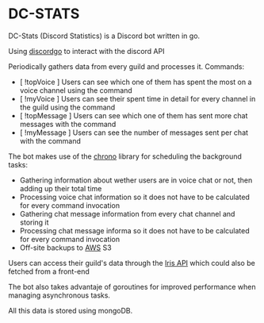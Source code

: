 # DC-STATS

DC-Stats (Discord Statistics) is a Discord bot written in go.

Using [discordgo](https://github.com/bwmarrin/discordgo) to interact with the discord API

Periodically gathers data from every guild and processes it.
Commands:

- [ !topVoice ] Users can see which one of them has spent the most on a voice channel using the command
- [ !myVoice ] Users can see their spent time in detail for every channel in the guild using the command
- [ !topMessage ] Users can see which one of them has sent more chat messages with the command
- [ !myMessage ] Users can see the number of messages sent per chat with the command

The bot makes use of the [chrono](https://github.com/procyon-projects/chrono) library for scheduling the background tasks:

- Gathering information about wether users are in voice chat or not, then adding up their total time
- Processing voice chat information so it does not have to be calculated for every command invocation
- Gathering chat message information from every chat channel and storing it
- Processing chat message informa so it does not have to be calculated for every command invocation
- Off-site backups to [AWS](https://github.com/aws/aws-sdk-go-v2) S3

Users can access their guild's data through the [Iris API](https://github.com/kataras/iris) which could also be fetched from a front-end

The bot also takes advantaje of goroutines for improved performance when managing asynchronous tasks.

All this data is stored using mongoDB.
